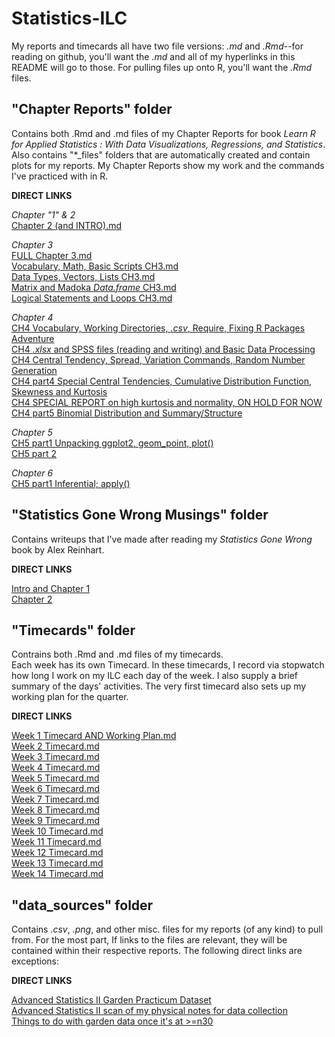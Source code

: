# Statistics-ILC  

My reports and timecards all have two file versions: *.md* and *.Rmd*--for reading on github, you'll want the *.md* and all of my hyperlinks in this README will go to those.  For pulling files up onto R, you'll want the *.Rmd* files.

## "Chapter Reports" folder
Contains both .Rmd and .md files of my Chapter Reports for book *Learn R for Applied Statistics : With Data Visualizations, Regressions, and Statistics*.  Also contains "*_files" folders that are automatically created and contain plots for my reports.
My Chapter Reports show my work and the commands I've practiced with in R.  
  
**DIRECT LINKS**  
  
*Chapter "1" & 2*  
[Chapter 2 (and INTRO).md](https://github.com/Nurrospody/SOURCE-Statistics-ILC/blob/master/Chapter%20Reports/Chapter-2-Report.md)  
  
 *Chapter 3*  
[FULL Chapter 3.md](https://github.com/Nurrospody/SOURCE-Statistics-ILC/blob/master/Chapter%20Reports/Chapter-3-Report.md)    
[Vocabulary, Math, Basic Scripts CH3.md](https://github.com/Nurrospody/SOURCE-Statistics-ILC/blob/master/Chapter%20Reports/Vocabulary-Math-Basic-Scripts-CH3.md)    
[Data Types, Vectors, Lists CH3.md](https://github.com/Nurrospody/SOURCE-Statistics-ILC/blob/master/Chapter%20Reports/Data-Types-Vectors-Lists-CH3.md)   
[Matrix and Madoka *Data.frame* CH3.md](https://github.com/Nurrospody/SOURCE-Statistics-ILC/blob/master/Chapter%20Reports/Matrix-and-Madoka-Dataframe-CH3.md)    
[Logical Statements and Loops CH3.md](https://github.com/Nurrospody/SOURCE-Statistics-ILC/blob/master/Chapter%20Reports/Logical-Statements-and-Loops-CH3.md)  

*Chapter 4*  
[CH4 Vocabulary, Working Directories, *.csv*, Require, Fixing R Packages Adventure](https://github.com/Nurrospody/SOURCE-Statistics-ILC/blob/master/Chapter%20Reports/CSV-directory-CH4.md)  
[CH4 *.xlsx* and SPSS files (reading and writing) and Basic Data Processing](https://github.com/Nurrospody/SOURCE-Statistics-ILC/blob/master/Chapter%20Reports/CH4-part2.md)  
[CH4 Central Tendency, Spread, Variation Commands, Random Number Generation](https://github.com/Nurrospody/SOURCE-Statistics-ILC/blob/master/Chapter%20Reports/CH4-part3.md)  
[CH4 part4 Special Central Tendencies, Cumulative Distribution Function, Skewness and Kurtosis](https://github.com/Nurrospody/SOURCE-Statistics-ILC/blob/master/Chapter%20Reports/CH4-part4.md)  
[CH4 SPECIAL REPORT on high kurtosis and normality, ON HOLD FOR NOW](https://github.com/Nurrospody/SOURCE-Statistics-ILC/blob/master/Chapter%20Reports/SPECIALCH4.md)  
[CH4 part5 Binomial Distribution and Summary/Structure](https://github.com/Nurrospody/SOURCE-Statistics-ILC/blob/master/Chapter%20Reports/CH4-part5.md) 

*Chapter 5*  
[CH5 part1 Unpacking ggplot2, geom_point, plot() ](https://github.com/Nurrospody/SOURCE-Statistics-ILC/blob/master/Chapter%20Reports/CH5-part1.md)  
[CH5 part 2](https://github.com/Nurrospody/SOURCE-Statistics-ILC/blob/master/Chapter%20Reports/CH5-part2.md) 

*Chapter 6*  
[CH5 part1 Inferential; apply() ](https://github.com/Nurrospody/SOURCE-Statistics-ILC/blob/master/Chapter%20Reports/CH6-part1.md)   

## "Statistics Gone Wrong Musings" folder  
Contains writeups that I've made after reading my *Statistics Gone Wrong* book by Alex Reinhart.  
  
**DIRECT LINKS**  
  
[Intro and Chapter 1](https://github.com/Nurrospody/SOURCE-Statistics-ILC/blob/master/Statistics%20Done%20Wrong%20Musings/Into_Ch1.md)  
[Chapter 2](https://github.com/Nurrospody/SOURCE-Statistics-ILC/blob/master/Statistics%20Done%20Wrong%20Musings/CH2.md)  


## "Timecards" folder
Contrains both .Rmd and .md files of my timecards.  
Each week has its own Timecard.  In these timecards, I record via stopwatch how long I work on my ILC each day of the week.  I also supply a brief summary of the days' activities.  The very first timecard also sets up my working plan for the quarter.  
  
**DIRECT LINKS**  
  
[Week 1 Timecard AND Working Plan.md](https://github.com/Nurrospody/SOURCE-Statistics-ILC/blob/master/Timecards/Week-1-Timecard.md)  
[Week 2 Timecard.md](https://github.com/Nurrospody/SOURCE-Statistics-ILC/blob/master/Timecards/Week-2-Timecard.md)    
[Week 3 Timecard.md](https://github.com/Nurrospody/SOURCE-Statistics-ILC/blob/master/Timecards/Week-3-Timecard.md)   
[Week 4 Timecard.md](https://github.com/Nurrospody/SOURCE-Statistics-ILC/blob/master/Timecards/Week-4-Timecard.md)  
[Week 5 Timecard.md](https://github.com/Nurrospody/SOURCE-Statistics-ILC/blob/master/Timecards/Week-5-Timecard.md)  
[Week 6 Timecard.md](https://github.com/Nurrospody/SOURCE-Statistics-ILC/blob/master/Timecards/Week-6-Timecard.md)  
[Week 7 Timecard.md](https://github.com/Nurrospody/SOURCE-Statistics-ILC/blob/master/Timecards/Week-7-Timecard.md)  
[Week 8 Timecard.md](https://github.com/Nurrospody/SOURCE-Statistics-ILC/blob/master/Timecards/Week-8-Timecard.md)  
[Week 9 Timecard.md](https://github.com/Nurrospody/SOURCE-Statistics-ILC/blob/master/Timecards/Week-9-Timecard.md)  
[Week 10 Timecard.md](https://github.com/Nurrospody/SOURCE-Statistics-ILC/blob/master/Timecards/Week-10-TImecard.md)  
[Week 11 Timecard.md](https://github.com/Nurrospody/SOURCE-Statistics-ILC/blob/master/Timecards/Week-11-Timecard.md)  
[Week 12 Timecard.md](https://github.com/Nurrospody/SOURCE-Statistics-ILC/blob/master/Timecards/Week-12-Timecard.md)  
[Week 13 Timecard.md](https://github.com/Nurrospody/SOURCE-Statistics-ILC/blob/master/Timecards/Week-13-Timecard.md)  
[Week 14 Timecard.md](https://github.com/Nurrospody/SOURCE-Statistics-ILC/blob/master/Timecards/Week-14-Timecard.md)  


## "data_sources" folder
Contains *.csv*, *.png*, and other misc. files for my reports (of any kind) to pull from.  For the most part, If links to the files are relevant, they will be contained within their respective reports.  The following direct links are exceptions:

**DIRECT LINKS**

[Advanced Statistics II Garden Practicum Dataset](https://github.com/Nurrospody/SOURCE-Statistics-ILC/blob/master/data_sources/Garden%20Practicum.xlsx)  
[Advanced Statistics II scan of my physical notes for data collection](https://github.com/Nurrospody/SOURCE-Statistics-ILC/blob/master/data_sources/29JUN2020%20to%208JUL2020%20garden%20records%20proof.pdf)  
[Things to do with garden data once it's at >=n30](https://github.com/Nurrospody/SOURCE-Statistics-ILC/blob/master/data_sources/What-to-do-with-garden-data.md)  



